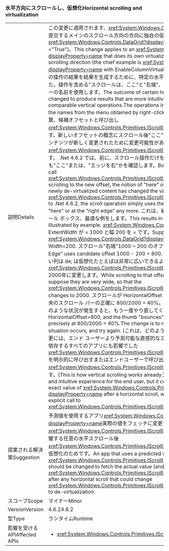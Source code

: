 ### <a name="horizontal-scrolling-and-virtualization"></a><span data-ttu-id="888db-101">水平方向にスクロールし、仮想化</span><span class="sxs-lookup"><span data-stu-id="888db-101">Horizontal scrolling and virtualization</span></span>

|   |   |
|---|---|
|<span data-ttu-id="888db-102">説明</span><span class="sxs-lookup"><span data-stu-id="888db-102">Details</span></span>|<span data-ttu-id="888db-103">この変更に適用されます、<xref:System.Windows.Controls.ItemsControl?displayProperty=name>直交するメインのスクロール方向の方向に独自の仮想化を行うこと (最高の例は<xref:System.Windows.Controls.DataGrid?displayProperty=name>EnableColumnVirtualization =&quot;True&quot;)。</span><span class="sxs-lookup"><span data-stu-id="888db-103">This change applies to an <xref:System.Windows.Controls.ItemsControl?displayProperty=name> that does its own virtualization in the direction orthogonal to the main scrolling direction (the chief example is <xref:System.Windows.Controls.DataGrid?displayProperty=name> with EnableColumnVirtualization=&quot;True&quot;).</span></span>  <span data-ttu-id="888db-104">より直感的な比較の垂直方向の操作の結果を結果を生成するために、特定の水平方向のスクロール操作の結果が変更されました。操作を含める&quot;スクロールは、ここ&quot;と&quot;右端&quot;、水平スクロール バーを右クリックして、メニューの名前を使用します。</span><span class="sxs-lookup"><span data-stu-id="888db-104">The outcome of certain horizontal scrolling operations has been changed to produce results that are more intuitive and more analogous to the results of comparable vertical operations.The operations include &quot;Scroll Here&quot; and &quot;Right Edge&quot;, to use the names from the menu obtained by right-clicking a horizontal scrollbar.</span></span>  <span data-ttu-id="888db-105">これらの両方の計算、候補オフセットと呼び出し<xref:System.Windows.Controls.Primitives.IScrollInfo.SetHorizontalOffset(System.Double)>です。新しいオフセットの概念にスクロール後&quot;ここ&quot;または&quot;エッジを右&quot;の値を除外仮想化されたコンテンツが新しく変更されたために変更可能性がある<xref:System.Windows.Controls.Primitives.IScrollInfo.ExtentWidth?displayProperty=name>です。 .Net 4.6.2 では、前に、スクロール操作だけを使用して候補のオフセットができない場合でも&quot;ここ&quot;または、&quot;エッジを右&quot;かを確認します。</span><span class="sxs-lookup"><span data-stu-id="888db-105">Both of these compute a candidate offset and call <xref:System.Windows.Controls.Primitives.IScrollInfo.SetHorizontalOffset(System.Double)>.After scrolling to the new offset, the notion of &quot;here&quot; or &quot;right edge&quot; may have changed because newly de-virtualized content has changed the value of <xref:System.Windows.Controls.Primitives.IScrollInfo.ExtentWidth?displayProperty=name>.Prior to .Net 4.6.2, the scroll operation simply uses the candidate offset, even though it may not be &quot;here&quot; or at the &quot;right edge&quot; any more.</span></span>  <span data-ttu-id="888db-106">これは、結果などの効果で&quot;バウンス&quot;スクロールのスクロール ボックス、最適な例をします。</span><span class="sxs-lookup"><span data-stu-id="888db-106">This results in effects like &quot;bouncing&quot; the scroll thumb, best illustrated by example.</span></span> <span data-ttu-id="888db-107"><xref:System.Windows.Controls.DataGrid?displayProperty=name> ExtentWidth が = 1000 と幅 200 を = です。</span><span class="sxs-lookup"><span data-stu-id="888db-107">Suppose a <xref:System.Windows.Controls.DataGrid?displayProperty=name> has ExtentWidth=1000 and Width=200.</span></span>  <span data-ttu-id="888db-108">スクロール&quot;右端&quot;1000 ~ 200 のオフセットは候補 800 を = です。</span><span class="sxs-lookup"><span data-stu-id="888db-108">A scroll to &quot;Right Edge&quot; uses candidate offset 1000 - 200 = 800.</span></span>  <span data-ttu-id="888db-109">そのオフセットまでスクロールして、中に新しい列は de; は仮想化たとえばは非常に広いできるように、 <xref:System.Windows.Controls.Primitives.IScrollInfo.ExtentWidth?displayProperty=name> 2000年に変更します。</span><span class="sxs-lookup"><span data-stu-id="888db-109">While scrolling to that offset, new columns are de- virtualized; let's suppose they are very wide, so that the <xref:System.Windows.Controls.Primitives.IScrollInfo.ExtentWidth?displayProperty=name> changes to 2000.</span></span>  <span data-ttu-id="888db-110">スクロールが HorizontalOffset で終わる = 800、およびつまみ&quot;bounces&quot;に中央のスクロール バーの正確に 800/2000 = 40%。変更では、新しい候補オフセットを再計算とこのような状況が発生すると、もう一度やり直してください。</span><span class="sxs-lookup"><span data-stu-id="888db-110">The scroll ends with HorizontalOffset=800, and the thumb &quot;bounces&quot; back to near the middle of the scrollbar - precisely at 800/2000 = 40%.The change is to recompute a new candidate offset when this situation occurs, and try again.</span></span> <span data-ttu-id="888db-111">(これは、どのように垂直方向のスクロール既に動作します)。変更には、エンド ユーザーより予測可能な直感的なエクスペリエンスが生成されますが、正確な値に依存するすべてのアプリにも影響でした<xref:System.Windows.Controls.Primitives.IScrollInfo.HorizontalOffset?displayProperty=name>を明示的に呼び出すまたはエンドユーザーで呼び出されたかどうか、水平方向にスクロール後<xref:System.Windows.Controls.Primitives.IScrollInfo.SetHorizontalOffset(System.Double)>です。</span><span class="sxs-lookup"><span data-stu-id="888db-111">(This is how vertical scrolling works already.)The change produces a more predictable and intuitive experience for the end user, but it could also affect any app that depends on the exact value of <xref:System.Windows.Controls.Primitives.IScrollInfo.HorizontalOffset?displayProperty=name> after a horizontal scroll, whether invoked by the end user or by an explicit call to <xref:System.Windows.Controls.Primitives.IScrollInfo.SetHorizontalOffset(System.Double)>.</span></span>|
|<span data-ttu-id="888db-112">提案される解決策</span><span class="sxs-lookup"><span data-stu-id="888db-112">Suggestion</span></span>|<span data-ttu-id="888db-113">予測値を使用するアプリ<xref:System.Windows.Controls.Primitives.IScrollInfo.HorizontalOffset?displayProperty=name>実際の値をフェッチに変更する必要があります (の値と<xref:System.Windows.Controls.Primitives.IScrollInfo.ExtentWidth?displayProperty=name>) に影響する任意の水平スクロール後<xref:System.Windows.Controls.Primitives.IScrollInfo.ExtentWidth?displayProperty=name>除外仮想化のためです。</span><span class="sxs-lookup"><span data-stu-id="888db-113">An app that uses a predicted value for <xref:System.Windows.Controls.Primitives.IScrollInfo.HorizontalOffset?displayProperty=name> should be changed to fetch the actual value (and the value of <xref:System.Windows.Controls.Primitives.IScrollInfo.ExtentWidth?displayProperty=name>) after any horizontal scroll that could change <xref:System.Windows.Controls.Primitives.IScrollInfo.ExtentWidth?displayProperty=name> due to de-virtualization.</span></span>|
|<span data-ttu-id="888db-114">スコープ</span><span class="sxs-lookup"><span data-stu-id="888db-114">Scope</span></span>|<span data-ttu-id="888db-115">マイナー</span><span class="sxs-lookup"><span data-stu-id="888db-115">Minor</span></span>|
|<span data-ttu-id="888db-116">Version</span><span class="sxs-lookup"><span data-stu-id="888db-116">Version</span></span>|<span data-ttu-id="888db-117">4.6.2</span><span class="sxs-lookup"><span data-stu-id="888db-117">4.6.2</span></span>|
|<span data-ttu-id="888db-118">型</span><span class="sxs-lookup"><span data-stu-id="888db-118">Type</span></span>|<span data-ttu-id="888db-119">ランタイム</span><span class="sxs-lookup"><span data-stu-id="888db-119">Runtime</span></span>|
|<span data-ttu-id="888db-120">影響を受ける API</span><span class="sxs-lookup"><span data-stu-id="888db-120">Affected APIs</span></span>|<ul><li><xref:System.Windows.Controls.Primitives.IScrollInfo?displayProperty=nameWithType></li></ul>|

